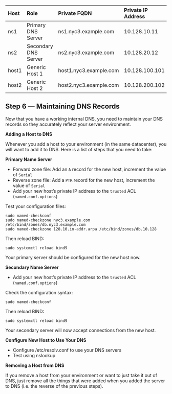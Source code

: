 | Host | Role | Private FQDN | Private IP Address |
|:--|:--|:--|:--|
|ns1|	Primary DNS Server|	ns1.nyc3.example.com|	10.128.10.11|
|ns2|	Secondary DNS Server|	ns2.nyc3.example.com|	10.128.20.12|
|host1|	Generic Host 1|	host1.nyc3.example.com|	10.128.100.101|
|host2|	Generic Host 2|	host2.nyc3.example.com|	10.128.200.102|

## Step 6 — Maintaining DNS Records

Now that you have a working internal DNS, you need to maintain your DNS records so they accurately reflect your server environment.

**Adding a Host to DNS**

Whenever you add a host to your environment (in the same datacenter), you will want to add it to DNS. Here is a list of steps that you need to take:

**Primary Name Server**

- Forward zone file: Add an `A` record for the new host, increment the value of `Serial`
- Reverse zone file: Add a `PTR` record for the new host, increment the value of `Serial`
- Add your new host’s private IP address to the `trusted` ACL (`named.conf.options`)

Test your configuration files:
```
sudo named-checkconf
sudo named-checkzone nyc3.example.com /etc/bind/zones/db.nyc3.example.com
sudo named-checkzone 128.10.in-addr.arpa /etc/bind/zones/db.10.128
```
Then reload BIND:
```
sudo systemctl reload bind9
```
Your primary server should be configured for the new host now.

**Secondary Name Server**

- Add your new host’s private IP address to the `trusted` ACL (`named.conf.options`)

Check the configuration syntax:
```
sudo named-checkconf
```
Then reload BIND:
```
sudo systemctl reload bind9
```
Your secondary server will now accept connections from the new host.

**Configure New Host to Use Your DNS**

- Configure /etc/resolv.conf to use your DNS servers
- Test using nslookup

**Removing a Host from DNS**

If you remove a host from your environment or want to just take it out of DNS, just remove all the things that were added when you added the server to DNS (i.e. the reverse of the previous steps).